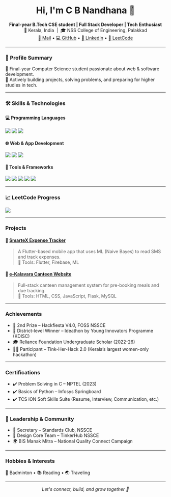 <h1 align="center">Hi, I'm C B Nandhana 👋</h1>

<p align="center">
  <strong>Final-year B.Tech CSE student | Full Stack Developer | Tech Enthusiast</strong><br>
  📍 Kerala, India &nbsp;|&nbsp; 🎓 NSS College of Engineering, Palakkad<br>
  <a href="mailto:nandhana2004babu@gmail.com">📧 Mail</a> •
  <a href="https://github.com/nandhana04cb">💻 GitHub</a> •
  <a href="https://linkedin.com/in/nandhana-cb">🔗 LinkedIn</a> •
  <a href="https://leetcode.com/nandhana04cb/">🧠 LeetCode</a>
</p>

---

### 🧠 Profile Summary

🌟 Final-year Computer Science student passionate about web & software development.  
🚀 Actively building projects, solving problems, and preparing for higher studies in tech.

---

### 🛠️ Skills & Technologies

#### 💻 Programming Languages  
<p>
  <img src="https://img.shields.io/badge/Python-3670A0?style=for-the-badge&logo=python&logoColor=white"/>
  <img src="https://img.shields.io/badge/Java-ED8B00?style=for-the-badge&logo=java&logoColor=white"/>
  <img src="https://img.shields.io/badge/C-00599C?style=for-the-badge&logo=c&logoColor=white"/>
</p>

#### 🌐 Web & App Development  
<p>
  <img src="https://img.shields.io/badge/HTML-E34F26?style=for-the-badge&logo=html5&logoColor=white"/>
  <img src="https://img.shields.io/badge/CSS-1572B6?style=for-the-badge&logo=css3&logoColor=white"/>
  <img src="https://img.shields.io/badge/Flutter-02569B?style=for-the-badge&logo=flutter&logoColor=white"/>
</p>

#### 🔧 Tools & Frameworks  
<p>
  <img src="https://img.shields.io/badge/MySQL-4479A1?style=for-the-badge&logo=mysql&logoColor=white"/>
  <img src="https://img.shields.io/badge/Firebase-FFCA28?style=for-the-badge&logo=firebase&logoColor=black"/>
  <img src="https://img.shields.io/badge/Git-F05032?style=for-the-badge&logo=git&logoColor=white"/>
  <img src="https://img.shields.io/badge/GitHub-181717?style=for-the-badge&logo=github&logoColor=white"/>
  <img src="https://img.shields.io/badge/Figma-F24E1E?style=for-the-badge&logo=figma&logoColor=white"/>
</p>

---

### 📈 LeetCode Progress  
<p>
  <img src="https://img.shields.io/badge/LeetCode-80%2B%20Questions%20Solved-orange?style=for-the-badge&logo=leetcode&logoColor=white"/>
</p>

---

### Projects

#### 🔹 [SmarteX Expense Tracker](https://github.com/nandhana04cb/SmarteX-Expense-Tracker)
> A Flutter-based mobile app that uses ML (Naive Bayes) to read SMS and track expenses.  
> 🔧 Tools: Flutter, Firebase, ML  

#### 🔹 [e-Kalavara Canteen Website](https://github.com/nandhana04cb/e-kalavara)
> Full-stack canteen management system for pre-booking meals and due tracking.  
> 🔧 Tools: HTML, CSS, JavaScript, Flask, MySQL

---

###  Achievements

- 🥈 2nd Prize – Hackfiesta V4.0, FOSS NSSCE  
- 🧠 District-level Winner – Ideathon by Young Innovators Programme (KDISC)  
- 🎓 Reliance Foundation Undergraduate Scholar (2022-26)  
- 👩‍💻 Participant – Tink-Her-Hack 2.0 (Kerala’s largest women-only hackathon)

---

###  Certifications

- ✔️ Problem Solving in C – NPTEL (2023)  
- ✔️ Basics of Python – Infosys Springboard  
- ✔️ TCS iON Soft Skills Suite (Resume, Interview, Communication, etc.)

---

### 👥 Leadership & Community

- 🧭 Secretary – Standards Club, NSSCE  
- 🎨 Design Core Team – TinkerHub NSSCE  
- 🌍 BIS Manak Mitra – National Quality Connect Campaign  

---

### Hobbies & Interests

🏸 Badminton • 📚 Reading • 🌏 Traveling

---

<p align="center">
  <i>Let's connect, build, and grow together 💙</i>
</p>

